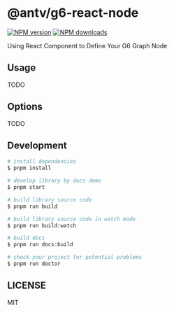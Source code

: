 # @antv/g6-react-node

[![NPM version](https://img.shields.io/npm/v/@antv/g6-react-node.svg?style=flat)](https://npmjs.org/package/@antv/g6-react-node)
[![NPM downloads](http://img.shields.io/npm/dm/@antv/g6-react-node.svg?style=flat)](https://npmjs.org/package/@antv/g6-react-node)

Using React Component to Define Your G6 Graph Node

## Usage

TODO

## Options

TODO

## Development

```bash
# install dependencies
$ pnpm install

# develop library by docs demo
$ pnpm start

# build library source code
$ pnpm run build

# build library source code in watch mode
$ pnpm run build:watch

# build docs
$ pnpm run docs:build

# check your project for potential problems
$ pnpm run doctor
```

## LICENSE

MIT
